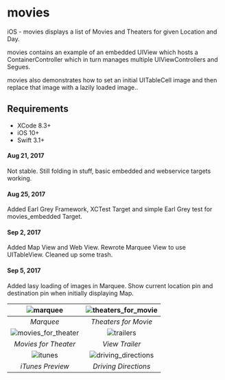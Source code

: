 # movies
iOS - movies displays a list of Movies and Theaters for given Location and Day.

movies contains an example of an embedded UIView which hosts a ContainerController which in turn manages multiple UIViewControllers and Segues.

movies also demonstrates how to set an initial UITableCell image and then replace that image with a lazily loaded image..

## Requirements

- XCode 8.3+
- iOS 10+
- Swift 3.1+


#### Aug 21, 2017
Not stable. Still folding in stuff, basic embedded and webservice targets working.

#### Aug 25, 2017
Added Earl Grey Framework, XCTest Target and simple Earl Grey test for movies_embedded Target.

#### Sep 2, 2017
Added Map View and Web View. Rewrote Marquee View to use UITableView. Cleaned up some trash.

#### Sep 5, 2017
Added lasy loading of images in Marquee. Show current location pin and destination pin when initially displaying Map.


![marquee](https://user-images.githubusercontent.com/4106530/30089364-21c7bf20-9261-11e7-823b-794557a4c284.png "Marquee") | ![theaters_for_movie](https://user-images.githubusercontent.com/4106530/30242571-8e33527a-954d-11e7-8e3c-adbfb34ffa5c.png "Theaters for Movie") |
:-------------------------:|:-------------------------:
*Marquee* | *Theaters for Movie* |
![movies_for_theater](https://user-images.githubusercontent.com/4106530/30089370-270bd368-9261-11e7-9a6a-29d667dc1e56.png "Movies for Theater") | ![trailers](https://user-images.githubusercontent.com/4106530/30089375-2a1f555c-9261-11e7-923d-22cbc7bf42b7.png "Trailers") |
*Movies for Theater* | *View Trailer* |
![itunes](https://user-images.githubusercontent.com/4106530/30089385-36007a5e-9261-11e7-987c-97c8dcdcf388.png "iTunes Preview") | ![driving_directions](https://user-images.githubusercontent.com/4106530/30089388-3a0966b0-9261-11e7-8800-fb6752e8a7ab.png "Driving Directions") |
*iTunes Preview* | *Driving Directions*
